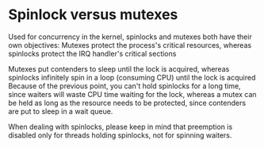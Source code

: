 # Spinlock versus mutexes
Used for concurrency in the kernel, spinlocks and mutexes both have their own objectives:
Mutexes protect the process's critical resources, whereas spinlocks protect the
IRQ handler's critical sections



Mutexes put contenders to sleep until the lock is acquired, whereas spinlocks
infinitely spin in a loop (consuming CPU) until the lock is acquired
Because of the previous point, you can't hold spinlocks for a long time, since
waiters will waste CPU time waiting for the lock, whereas a mutex can be held as
long as the resource needs to be protected, since contenders are put to sleep in a
wait queue.


When dealing with spinlocks, please keep in mind that preemption is
disabled only for threads holding spinlocks, not for spinning waiters.
